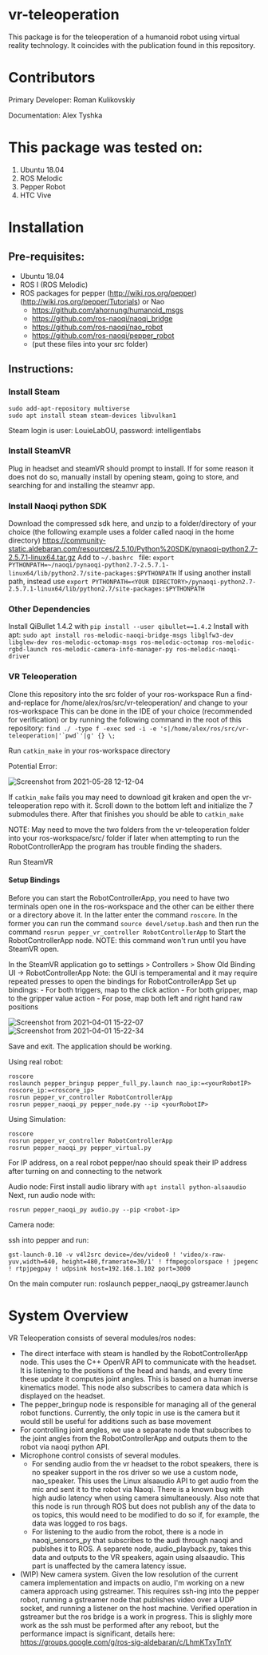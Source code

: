 # vr-teleoperation

This package is for the teleoperation of a humanoid robot using virtual reality technology. It coincides with the publication found in this repository.

# Contributors

Primary Developer: Roman Kulikovskiy

Documentation: Alex Tyshka

# This package was tested on:
1) Ubuntu 18.04
2) ROS Melodic
3) Pepper Robot
4) HTC Vive

# Installation

## Pre-requisites:

- Ubuntu 18.04
- ROS I (ROS Melodic) 
- ROS packages for pepper (http://wiki.ros.org/pepper) (http://wiki.ros.org/pepper/Tutorials) or Nao
    - https://github.com/ahornung/humanoid_msgs
    - https://github.com/ros-naoqi/naoqi_bridge
    - https://github.com/ros-naoqi/nao_robot
    - https://github.com/ros-naoqi/pepper_robot
    - (put these files into your src folder)

## Instructions:

### Install Steam
    sudo add-apt-repository multiverse
    sudo apt install steam steam-devices libvulkan1
Steam login is 
user: LouieLabOU, password: intelligentlabs

### Install SteamVR
Plug in headset and steamVR should prompt to install. If for some reason it does not do so, manually install by opening steam, going to store, and searching for and installing the steamvr app.

### Install Naoqi python SDK
Download the compressed sdk here, and unzip to a folder/directory of your choice (the following example uses a folder called naoqi in the home directory)
https://community-static.aldebaran.com/resources/2.5.10/Python%20SDK/pynaoqi-python2.7-2.5.7.1-linux64.tar.gz
Add to `~/.bashrc ` file:
`export PYTHONPATH=~/naoqi/pynaoqi-python2.7-2.5.7.1-linux64/lib/python2.7/site-packages:$PYTHONPATH`
If using another install path, instead use `export PYTHONPATH=<YOUR DIRECTORY>/pynaoqi-python2.7-2.5.7.1-linux64/lib/python2.7/site-packages:$PYTHONPATH`

### Other Dependencies
Install QiBullet 1.4.2 with `pip install --user qibullet==1.4.2`
Install with apt:
`sudo apt install ros-melodic-naoqi-bridge-msgs libglfw3-dev libglew-dev ros-melodic-octomap-msgs ros-melodic-octomap ros-melodic-rgbd-launch ros-melodic-camera-info-manager-py ros-melodic-naoqi-driver`

### VR Teleoperation
Clone this repository into the src folder of your ros-workspace
Run a find-and-replace for /home/alex/ros/src/vr-teleoperation/ and change to your ros-workspace
This can be done in the IDE of your choice (recommended for verification) or by running the following command in the root of this repository:
```find ./ -type f -exec sed -i -e 's|/home/alex/ros/src/vr-teleoperation|'`pwd`'|g' {} \;```

Run `catkin_make` in your ros-workspace directory

Potential Error:

![Screenshot from 2021-05-28 12-12-04](https://user-images.githubusercontent.com/18145221/120015119-ef9b1700-bfb0-11eb-9a2e-e70de5a3a8cd.png)


If `catkin_make` fails you may need to download git kraken and open the vr-teleoperation repo with it. Scroll down to the bottom left and initialize the 7 submodules there. After that finishes you should be able to `catkin_make`

NOTE: May need to move the two folders from the vr-teleoperation folder into your ros-workspace/src/ folder if later when attempting to run the RobotControllerApp the program has trouble finding the shaders.


Run SteamVR
#### Setup Bindings
Before you can start the RobotControllerApp, you need to have two terminals open one in the ros-workspace and the other can be either there or a directory above it. In the latter enter the command ```roscore```. In the former you can run the command ```source devel/setup.bash``` and then run the command ```rosrun pepper_vr_controller RobotControllerApp``` to Start the RobotControllerApp node. NOTE: this command won't run until you have SteamVR open.

In the SteamVR application go to settings > Controllers > Show Old Binding UI -> RobotControllerApp
Note: the GUI is temperamental and it may require repeated presses to open the bindings for RobotControllerApp
Set up bindings:
    - For both triggers, map to the click action
    - For both gripper, map to the gripper value action
    - For pose, map both left and right hand raw positions 
 
![Screenshot from 2021-04-01 15-22-07](https://user-images.githubusercontent.com/19317207/113343704-2aa90300-92fe-11eb-9ee4-00ff5f031f8b.png)
![Screenshot from 2021-04-01 15-22-34](https://user-images.githubusercontent.com/19317207/113343776-401e2d00-92fe-11eb-8ad5-9035e34a3f2d.png)

Save and exit. The application should be working.

Using real robot:

    roscore
    roslaunch pepper_bringup pepper_full_py.launch nao_ip:=<yourRobotIP> roscore_ip:=<roscore_ip>
    rosrun pepper_vr_controller RobotControllerApp
    rosrun pepper_naoqi_py pepper_node.py --ip <yourRobotIP>

Using Simulation:

    roscore
    rosrun pepper_vr_controller RobotControllerApp
    rosrun pepper_naoqi_py pepper_virtual.py

For IP address, on a real robot pepper/nao should speak their IP address after turning on and connecting to the network

Audio node:
First install audio library with `apt install python-alsaaudio`
Next, run audio node with:

    rosrun pepper_naoqi_py audio.py --pip <robot-ip>
    
Camera node:

ssh into pepper and run:

    gst-launch-0.10 -v v4l2src device=/dev/video0 ! 'video/x-raw-yuv,width=640, height=480,framerate=30/1' ! ffmpegcolorspace ! jpegenc ! rtpjpegpay ! udpsink host=192.168.1.102 port=3000

On the main computer run:
roslaunch pepper_naoqi_py gstreamer.launch
    
# System Overview

VR Teleoperation consists of several modules/ros nodes: 

- The direct interface with steam is handled by the RobotControllerApp node. This uses the C++ OpenVR API to communicate with the headset. It is listening to the positions of the head and hands, and every time these update it computes joint angles. This is based on a human inverse kinematics model. This node also subscribes to camera data which is displayed on the headset.
- The pepper_bringup node is responsible for managing all of the general robot functions. Currently, the only topic in use is the camera but it would still be useful for additions such as base movement
- For controlling joint angles, we use a separate node that subscribes to the joint angles from the RobotControllerApp and outputs them to the robot via naoqi python API.
- Microphone control consists of several modules. 
    - For sending audio from the vr headset to the robot speakers, there is no speaker support in the ros driver so we use a custom node, nao_speaker. This uses the Linux alsaaudio API to get audio from the mic and sent it to the robot via Naoqi. There is a known bug with high audio latency when using camera simultaneously. Also note that this node is run through ROS but does not publish any of the data to os topics, this would need to be modified to do so if, for example, the data was logged to ros bags.
    - For listening to the audio from the robot, there is a node in naoqi_sensors_py that subscribes to the audi through naoqi and publshes it to ROS. A separete node, audio_playback.py, takes this data and outputs to the VR speakers, again using alsaaudio. This part is unaffected by the camera latency issue.
- (WIP) New camera system. Given the low resolution of the current camera implementation and impacts on audio, I'm working on a new camera approach using gstreamer. This requires ssh-ing into the pepper robot, running a gstreamer node that publishes video over a UDP socket, and running a listener on the host machine. Verified operation in gstreamer but the ros bridge is a work in progress. This is slighly more work as the ssh must be performed after any reboot, but the performance impact is significant, details here: https://groups.google.com/g/ros-sig-aldebaran/c/LhmKTxyTn1Y

